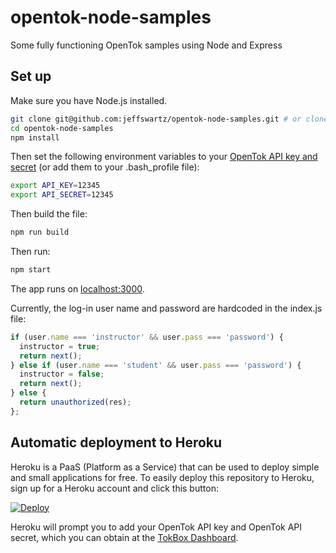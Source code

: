 # opentok-node-samples
Some fully functioning OpenTok samples using Node and Express

## Set up

Make sure you have Node.js installed.

```sh
git clone git@github.com:jeffswartz/opentok-node-samples.git # or clone your own fork
cd opentok-node-samples
npm install
```

Then set the following environment variables to your
[OpenTok API key and secret](https://dashboard.tokbox.com/)
(or add them to your .bash_profile file):

```sh
export API_KEY=12345
export API_SECRET=12345
```
Then build the file:

```sh
npm run build
```

Then run:

```sh
npm start
```

The app runs on [localhost:3000](http://localhost:3000/).

Currently, the log-in user name and password are hardcoded in the index.js file:

```javascript
if (user.name === 'instructor' && user.pass === 'password') {
  instructor = true;
  return next();
} else if (user.name === 'student' && user.pass === 'password') {
  instructor = false;
  return next();
} else {
  return unauthorized(res);
};
```

## Automatic deployment to Heroku

Heroku is a PaaS (Platform as a Service) that can be used to deploy simple and small applications
for free. To easily deploy this repository to Heroku, sign up for a Heroku account and click this
button:

<a href="https://heroku.com/deploy?template=https://github.com/jeffswartz/opentok-node-samples/tree/online-course" target="_blank">
  <img src="https://www.herokucdn.com/deploy/button.png" alt="Deploy">
</a>

Heroku will prompt you to add your OpenTok API key and OpenTok API secret, which you can
obtain at the [TokBox Dashboard](https://dashboard.tokbox.com/keys).

